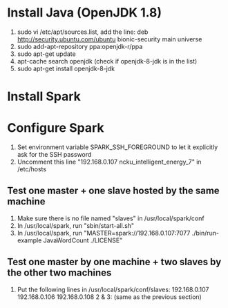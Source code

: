 # Install Java (OpenJDK 1.8)

1. sudo vi /etc/apt/sources.list, add the line:
     deb http://security.ubuntu.com/ubuntu bionic-security main universe
2. sudo add-apt-repository ppa:openjdk-r/ppa
3. sudo apt-get update
4. apt-cache search openjdk (check if openjdk-8-jdk is in the list)
5. sudo apt-get install openjdk-8-jdk

# Install Spark

# Configure Spark

1. Set environment variable SPARK_SSH_FOREGROUND to let it explicitly ask for the SSH password
2. Uncomment this line "192.168.0.107  ncku_intelligent_energy_7" in /etc/hosts

## Test one master + one slave hosted by the same machine
1. Make sure there is no file named "slaves" in /usr/local/spark/conf
2. In /usr/local/spark, run "sbin/start-all.sh"
3. In /usr/local/spark, run "MASTER=spark://192.168.0.107:7077 ./bin/run-example JavaWordCount ./LICENSE"

## Test one master by one machine + two slaves by the other two machines
1. Put the following lines in /usr/local/spark/conf/slaves:
     192.168.0.107
     192.168.0.106
     192.168.0.108
2 & 3: (same as the previous section)

